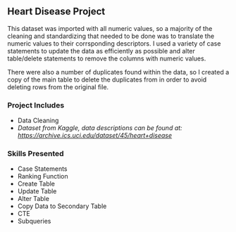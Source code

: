 ## Heart Disease Project
This dataset was imported with all numeric values, so a majority of the cleaning and standardizing that needed to be done was to translate the numeric values to their corrsponding descriptors. I used a variety of case statements to update the data as efficiently as possible and alter table/delete statements to remove the columns with numeric values.

There were also a number of duplicates found within the data, so I created a copy of the main table to delete the duplicates from in order to avoid deleting rows from the original file. 

### Project Includes
- Data Cleaning
- *Dataset from Kaggle, data descriptions can be found at: https://archive.ics.uci.edu/dataset/45/heart+disease*

### Skills Presented
- Case Statements
- Ranking Function
- Create Table
- Update Table
- Alter Table
- Copy Data to Secondary Table
- CTE
- Subqueries
